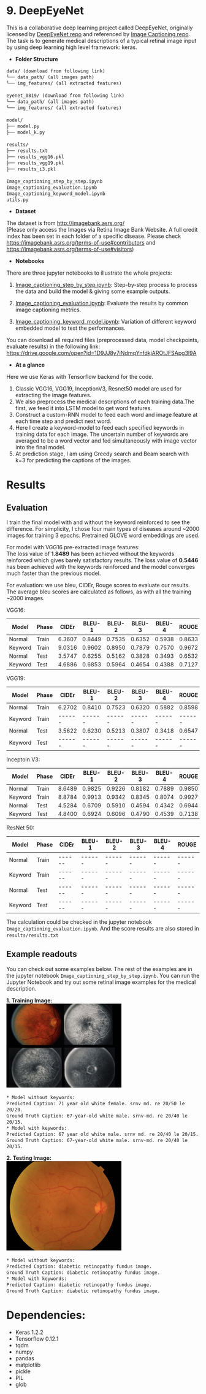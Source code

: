 <div id="part_9"></div>

# 9. DeepEyeNet

This is a collaborative deep learning project called DeepEyeNet, originally licensed by [DeepEyeNet repo](https://github.com/huckiyang/DeepEyeNet) and referenced by [Image Captioning repo](https://github.com/yashk2810/Image-Captioning). The task is to generate medical descriptions of a typical retinal image input by using deep learning high level framework: keras.

* **Folder Structure**

```
data/ (download from following link)
└── data_path/ (all images path)
└── img_features/ (all extracted features)

eyenet_0819/ (download from following link)
└── data_path/ (all images path)
└── img_features/ (all extracted features)

model/
├── model.py
├── model_k.py

results/
├── results.txt
├── results_vgg16.pkl
├── results_vgg19.pkl
├── results_i3.pkl

Image_captioning_step_by_step.ipynb
Image_captioning_evaluation.ipynb
Image_captioning_keyword_model.ipynb
utils.py
```

* **Dataset**

The dataset is from http://imagebank.asrs.org/ <br>
(Please only access the Images via Retina Image Bank Website. A full credit index has been set in each folder of a specific disease. Please check https://imagebank.asrs.org/terms-of-use#contributors and https://imagebank.asrs.org/terms-of-use#visitors)

* **Notebooks**

There are three jupyter notebooks to illustrate the whole projects:

1. [Image_captioning_step_by_step.ipynb](https://github.com/waynewu6250/ML_DL_Projects/blob/master/9.DeepEyeNet/Image_captioning_step_by_step.ipynb):
Step-by-step process to process the data and build the model & giving some example outputs.

2. [Image_captioning_evaluation.ipynb](https://github.com/waynewu6250/ML_DL_Projects/blob/master/9.DeepEyeNet/Image_captioning_evaluation.ipynb):
Evaluate the results by common image captioning metrics.

3. [Image_captioning_keyword_model.ipynb](https://github.com/waynewu6250/ML_DL_Projects/blob/master/9.DeepEyeNet/Image_captioning_keyword_model.ipynb):
Variation of different keyword embedded model to test the performances.

You can download all required files (preprocessed data, model checkpoints, evaluate results) in the following link: <br>
https://drive.google.com/open?id=1D9JJ8y7iNdmqYnfdkjAROtJFSApg3l9A


* **At a glance**

Here we use Keras with Tensorflow backend for the code. 
1. Classic VGG16, VGG19, InceptionV3, Resnet50 model are used for extracting the image features. 
2. We also preprocess the medical descriptions of each training data.The first, we feed it into LSTM model to get word features. 
3. Construct a custom-RNN model to feed each word and image feature at each time step and predict next word.
4. Here I create a keyword-model to feed each specified keywords in training data for each image. The uncertain number of keywords are averaged to be a word vector and fed simultaneously with image vector into the final model.
5. At prediction stage, I am using Greedy search and Beam search with k=3 for predicting the captions of the images.


# Results
## Evaluation
I train the final model with and without the keyword reinforced to see the difference. For simplicity, I chose four main types of diseases around ~2000 images for training 3 epochs. Pretrained GLOVE word embeddings are used.

For model with VGG16 pre-extracted image features: <br>
The loss value of **1.8489** has been achieved without the keywords reinforced which gives barely satisfactory results.
The loss value of **0.5446** has been achieved with the keywords reinforced and the model converges much faster than the previous model.

For evaluation: we use bleu, CIDEr, Rouge scores to evaluate our results.
The average bleu scores are calculated as follows, as with all the training ~2000 images.

VGG16:

|  Model  | Phase | CIDEr  | BLEU-1 | BLEU-2 | BLEU-3 | BLEU-4 | ROUGE  |
| ------- | ----- | ------ | ------ | ------ | ------ | ------ | ------ |
| Normal  | Train | 6.3607 | 0.8449 | 0.7535 | 0.6352 | 0.5938 | 0.8633 |
| Keyword | Train | 9.0316 | 0.9602 | 0.8950 | 0.7879 | 0.7570 | 0.9672 | 
| Normal  | Test  | 3.5747 | 0.6255 | 0.5162 | 0.3828 | 0.3493 | 0.6532 |
| Keyword | Test  | 4.6886 | 0.6853 | 0.5964 | 0.4654 | 0.4388 | 0.7127 |

VGG19:

|  Model  | Phase | CIDEr  | BLEU-1 | BLEU-2 | BLEU-3 | BLEU-4 | ROUGE  |
| ------- | ----- | ------ | ------ | ------ | ------ | ------ | ------ |
| Normal  | Train | 6.2702 | 0.8410 | 0.7523 | 0.6320 | 0.5882 | 0.8598 |
| Keyword | Train | ------ | ------ | ------ | ------ | ------ | ------ | 
| Normal  | Test  | 3.5622 | 0.6230 | 0.5213 | 0.3807 | 0.3418 | 0.6547 |
| Keyword | Test  | ------ | ------ | ------ | ------ | ------ | ------ |

Inceptoin V3:

|  Model  | Phase | CIDEr  | BLEU-1 | BLEU-2 | BLEU-3 | BLEU-4 | ROUGE  |
| ------- | ----- | ------ | ------ | ------ | ------ | ------ | ------ |
| Normal  | Train | 8.6489 | 0.9825 | 0.9226 | 0.8182 | 0.7889 | 0.9850 |
| Keyword | Train | 8.8784 | 0.9913 | 0.9342 | 0.8345 | 0.8074 | 0.9927 | 
| Normal  | Test  | 4.5284 | 0.6709 | 0.5910 | 0.4594 | 0.4342 | 0.6944 |
| Keyword | Test  | 4.8400 | 0.6924 | 0.6096 | 0.4790 | 0.4539 | 0.7138 |

ResNet 50:

|  Model  | Phase | CIDEr  | BLEU-1 | BLEU-2 | BLEU-3 | BLEU-4 | ROUGE  |
| ------- | ----- | ------ | ------ | ------ | ------ | ------ | ------ |
| Normal  | Train | ------ | ------ | ------ | ------ | ------ | ------ |
| Keyword | Train | ------ | ------ | ------ | ------ | ------ | ------ | 
| Normal  | Test  | ------ | ------ | ------ | ------ | ------ | ------ |
| Keyword | Test  | ------ | ------ | ------ | ------ | ------ | ------ |


The calculation could be checked in the jupyter notebook `Image_captioning_evaluation.ipynb`.
And the score results are also stored in `results/results.txt`

## Example readouts

You can check out some examples below. The rest of the examples are in the jupyter notebook `Image_captioning_step_by_step.ipynb`. You can run the Jupyter Notebook and try out some retinal image examples for the medical description.

**1. Training Image:**<br>
<img src="train_img.png" width="300"><br>
```
* Model without keywords:
Predicted Caption: 71 year old white female. srnv md. re 20/50 le 20/20.
Ground Truth Caption: 67-year-old white male. srnv-md. re 20/40 le 20/15.
* Model with keywords:
Predicted Caption: 67 year old white male. srnv md. re 20/40 le 20/15.
Ground Truth Caption: 67-year-old white male. srnv-md. re 20/40 le 20/15.
```

**2. Testing Image:**<br>
<img src="test_img.png" width="300"><br>
```
* Model without keywords:
Predicted Caption: diabetic retinopathy fundus image.
Ground Truth Caption: diabetic retinopathy fundus image.
* Model with keywords:
Predicted Caption: diabetic retinopathy fundus image.
Ground Truth Caption: diabetic retinopathy fundus image.
```

# Dependencies:
* Keras 1.2.2
* Tensorflow 0.12.1
* tqdm
* numpy
* pandas
* matplotlib
* pickle
* PIL
* glob



